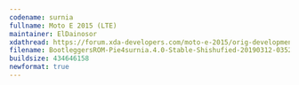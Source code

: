 ```yaml
---
codename: surnia
fullname: Moto E 2015 (LTE)
maintainer: ElDainosor
xdathread: https://forum.xda-developers.com/moto-e-2015/orig-development/rom-bootleggers-rom-moto-e-2015-lte-t3725351
filename: BootleggersROM-Pie4surnia.4.0-Stable-Shishufied-20190312-035214.zip
buildsize: 434646158
newformat: true
---
```

